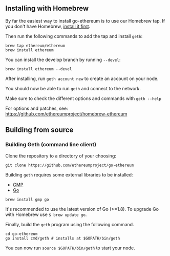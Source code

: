 ## Installing with Homebrew

By far the easiest way to install go-ethereum is to use our
Homebrew tap. If you don't have Homebrew, [install it first](http://brew.sh).

Then run the following commands to add the tap and install `geth`:

```shell
brew tap ethereum/ethereum
brew install ethereum
```

You can install the develop branch by running `--devel`:

```shell
brew install ethereum --devel
```

After installing, run `geth account new` to create an account on your node.

You should now be able to run `geth` and connect to the network.

Make sure to check the different options and commands with `geth --help`

For options and patches, see: https://github.com/ethereumproject/homebrew-ethereum

## Building from source

### Building Geth (command line client)

Clone the repository to a directory of your choosing:

```shell
git clone https://github.com/ethereumproject/go-ethereum
```

Building `geth` requires some external libraries to be installed:

* [GMP](https://gmplib.org)
* [Go](https://golang.org)

```shell
brew install gmp go
```

It's recommended to use the latest version of Go (>=1.8). To upgrade Go with Homebrew use `$ brew update go`.

Finally, build the `geth` program using the following command.
```shell
cd go-ethereum
go install cmd/geth # installs at $GOPATH/bin/geth
```

You can now run `source $GOPATH/bin/geth` to start your node.
